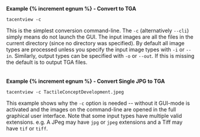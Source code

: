 **Example {% increment egnum %} - Convert to TGA**
```
tacentview -c
```
This is the simplest conversion command-line. The `-c` (alternatively `--cli`) simply means do not launch the GUI. The input images are all the files in the current directory (since no directory was specified). By default all image types are processed unless you specify the input image types with `-i` or `--in`. Similarly, output types can be specified with `-o` or `--out`. If this is missing the default is to output TGA files.\
\
\
**Example {% increment egnum %} - Convert Single JPG to TGA**
```
tacentview -c TactileConceptDevelopment.jpeg
```
This example shows why the `-c` option is needed -- without it GUI-mode is activated and the images on the command-line are opened in the full graphical user interface. Note that some input types have multiple valid extensions. e.g. A JPeg may have `jpg` or `jpeg` extensions and a Tiff may have `tif` or `tiff`.
